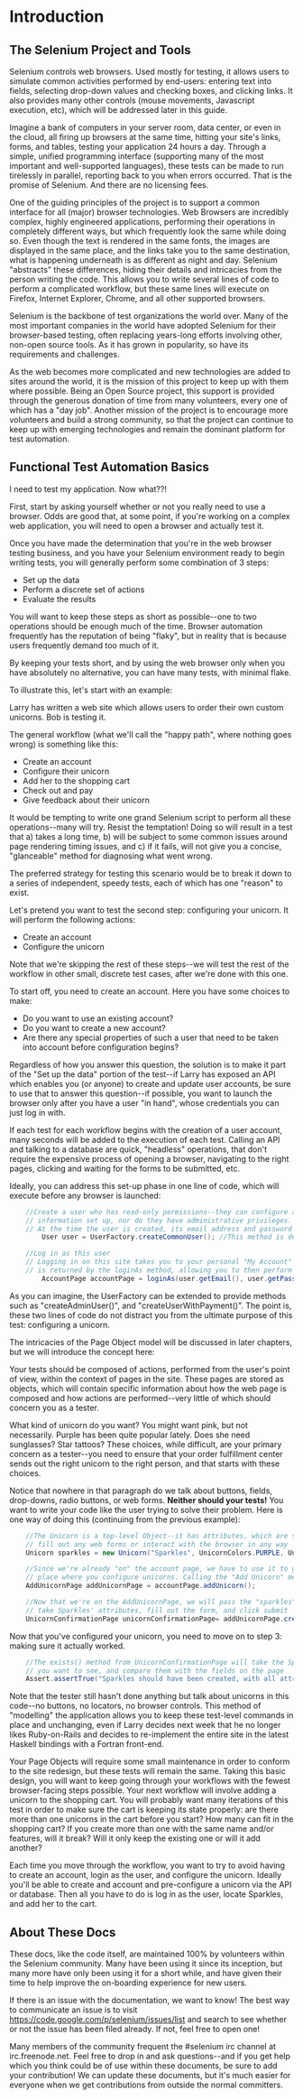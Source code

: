 Introduction
============

The Selenium Project and Tools
------------------------------
Selenium controls web browsers. Used mostly for testing, it allows users 
to simulate common activities performed by end-users: entering text into
fields, selecting drop-down values and checking boxes, and clicking links.
It also provides many other controls (mouse movements, Javascript execution, 
etc), which will be addressed later in this guide.

Imagine a bank of computers in your server room, data center, or even in the cloud,
all firing up browsers at the same time, hitting your site's links, forms, and tables, 
testing your application 24 hours a day. Through a simple, unified programming interface
(supporting many of the most important and well-supported languages), these
tests can be made to run tirelessly in parallel, reporting back to you when errors
occurred. That is the promise of Selenium. And there are no licensing fees.

One of the guiding principles of the project is to support a common interface
for all (major) browser technologies. Web Browsers are incredibly complex, 
highly engineered applications, performing their operations in completely different
ways, but which frequently look the same while doing so. Even though the text
is rendered in the same fonts, the images are displayed in the same place, and the
links take you to the same destination, what is happening underneath is as 
different as night and day. Selenium "abstracts" these differences, hiding their
details and intricacies from the person writing the code. This allows you to write
several lines of code to perform a complicated workflow, but these same lines will
execute on Firefox, Internet Explorer, Chrome, and all other supported browsers.

Selenium is the backbone of test organizations the world over. Many of the most important 
companies in the world have adopted Selenium for their browser-based testing, often replacing 
years-long efforts involving other, non-open source tools. As it has grown in popularity, so have 
its requirements and challenges. 

As the web becomes more complicated and new technologies are added to sites around the
world, it is the mission of this project to keep up with them where possible. Being
an Open Source project, this support is provided through the generous donation of time
from many volunteers, every one of which has a "day job". Another mission of the project
is to encourage more volunteers and build a strong community, so that the project can 
continue to keep up with emerging technologies and remain the dominant platform for 
test automation.


Functional Test Automation Basics
---------------------------------
I need to test my application. Now what??!

First, start by asking yourself whether or not you really need to use a browser. Odds 
are good that, at some point, if you're working on a complex web application, you will
need to open a browser and actually test it.

Once you have made the determination that you're in the web browser testing business, 
and you have your Selenium environment ready to begin writing tests, you will generally
perform some combination of 3 steps:

* Set up the data
* Perform a discrete set of actions
* Evaluate the results

You will want to keep these steps as short as possible--one to two operations should be enough
much of the time. Browser automation frequently has the reputation of being "flaky", but
in reality that is because users frequently demand too much of it.

By keeping your tests short, and by using the web browser only when you have absolutely no
alternative, you can have many tests, with minimal flake.

To illustrate this, let's start with an example:

Larry has written a web site which allows users to order their own custom unicorns. Bob is testing it.

The general workflow (what we'll call the "happy path", where nothing goes wrong) is something like this: 
* Create an account
* Configure their unicorn
* Add her to the shopping cart
* Check out and pay
* Give feedback about their unicorn

It would be tempting to write one grand Selenium script to perform all these operations--many will try.
Resist the temptation! Doing so will result in a test that a) takes a long time, b) will be subject to 
some common issues around page rendering timing issues, and c) if it fails, will not give you a concise, 
"glanceable" method for diagnosing what went wrong.

The preferred strategy for testing this scenario would be to break it down to a series of independent, speedy
tests, each of which has one "reason" to exist.

Let's pretend you want to test the second step: configuring your unicorn. It will perform the following actions:
* Create an account
* Configure the unicorn

Note that we're skipping the rest of these steps--we will test the rest of the workflow in other small, discrete
test cases, after we're done with this one.

To start off, you need to create an account. Here you have some choices to make:
* Do you want to use an existing account?
* Do you want to create a new account?
* Are there any special properties of such a user that need to be taken into account before configuration begins?

Regardless of how you answer this question, the solution is to make it part of the "Set up the data" portion of the
test--if Larry has exposed an API which enables you (or anyone) to create and update user accounts, be sure to
use that to answer this question--if possible, you want to launch the browser only after you have a user "in hand",
whose credentials you can just log in with.

If each test for each workflow begins with the creation of a user account, many seconds will be added to the execution
of each test. Calling an API and talking to a database are quick, "headless" operations, that don't require the
expensive process of opening a browser, navigating to the right pages, clicking and waiting for the forms to be
submitted, etc.

Ideally, you can address this set-up phase in one line of code, which will execute before any browser is launched:

```java
	//Create a user who has read-only permissions--they can configure a unicorn, but they do not have payment 
	// information set up, nor do they have administrative privileges.
	// At the time the user is created, its email address and password are randomly generated--you don't even need to know them
        User user = UserFactory.createCommonUser(); //This method is defined elsewhere

	//Log in as this user
	// Logging in on this site takes you to your personal "My Account" page, so the AccountPage object
	// is returned by the loginAs method, allowing you to then perform actions from the AccountPage
        AccountPage accountPage = loginAs(user.getEmail(), user.getPassword());
```

As you can imagine, the UserFactory can be extended to provide methods such as "createAdminUser()", 
and "createUserWithPayment()". The point is, these two lines of code do not distract you from the ultimate purpose
of this test: configuring a unicorn. 

The intricacies of the Page Object model will be discussed in later chapters, but we will introduce the concept here:

Your tests should be composed of actions, performed from the user's point of view, within the context of pages in the 
site. These pages are stored as objects, which will contain specific information about how the web page is composed
and how actions are performed--very little of which should concern you as a tester.

What kind of unicorn do you want? You might want pink, but not necessarily. Purple has been quite popular lately. Does 
she need sunglasses? Star tattoos? These choices, while difficult, are your primary concern as a tester--you need to ensure
that your order fulfillment center sends out the right unicorn to the right person, and that starts with these choices.

Notice that nowhere in that paragraph do we talk about buttons, fields, drop-downs, radio buttons, or web forms. __Neither 
should your tests!__ You want to write your code like the user trying to solve their problem. Here is one way of doing this 
(continuing from the previous example):

```java
	//The Unicorn is a top-level Object--it has attributes, which are set here. This only stores the values, it does not
	// fill out any web forms or interact with the browser in any way
	Unicorn sparkles = new Unicorn("Sparkles", UnicornColors.PURPLE, UnicornAccessories.SUNGLASSES, UnicornAdornments.STAR_TATTOOS);

	//Since we're already "on" the account page, we have to use it to get to the actual
	// place where you configure unicorns. Calling the "Add Unicorn" method takes us there
	AddUnicornPage addUnicornPage = accountPage.addUnicorn();

	//Now that we're on the AddUnicornPage, we will pass the "sparkles" object to its createUnicorn() method. This method will
	// take Sparkles' attributes, fill out the form, and click submit
	UnicornConfirmationPage unicornConfirmationPage= addUnicornPage.createUnicorn(sparkles);
```

Now that you've configured your unicorn, you need to move on to step 3: making sure it actually worked.

```java
	//The exists() method from UnicornConfirmationPage will take the Sparkles object--a specification of the attributes
	// you want to see, and compare them with the fields on the page
	Assert.assertTrue("Sparkles should have been created, with all attributes intact", unicornConfirmationPage.exists(sparkles);
```

Note that the tester still hasn't done anything but talk about unicorns in this code--no buttons, no locators, no browser controls. This
method of "modelling" the application allows you to keep these test-level commands in place and unchanging, even if Larry decides next week
that he no longer likes Ruby-on-Rails and decides to re-implement the entire site in the latest Haskell bindings with a Fortran front-end.

Your Page Objects will require some small maintenance in order to conform to the site redesign, but these tests will remain the same. Taking this 
basic design, you will want to keep going through your workflows with the fewest browser-facing steps possible. Your next workflow will involve
adding a unicorn to the shopping cart. You will probably want many iterations of this test in order to make sure the cart is keeping its state
properly: are there more than one unicorns in the cart before you start? How many can fit in the shopping cart? If you create more than one with
the same name and/or features, will it break? Will it only keep the existing one or will it add another?

Each time you move through the workflow, you want to try to avoid having to create an account, login as the user, and configure the unicorn.
Ideally you'll be able to create and account and pre-configure a unicorn via the API or database. Then all you have to do is log in as the user,
locate Sparkles, and add her to the cart.

About These Docs
----------------
These docs, like the code itself, are maintained 100% by volunteers within the Selenium
community. Many have been using it since its inception, but many more have only been using
it for a short while, and have given their time to help improve the on-boarding experience
for new users.

If there is an issue with the documentation, we want to know! The best way to communicate an
issue is to visit https://code.google.com/p/selenium/issues/list and search to see whether or
not the issue has been filed already. If not, feel free to open one!

Many members of the community frequent the #selenium irc channel at irc.freenode.net. Feel free
to drop in and ask questions--and if you get help which you think could be of use within these
documents, be sure to add your contribution! We can update these documents, but it's much easier
for everyone when we get contributions from outside the normal committers.

